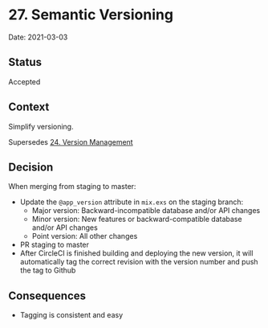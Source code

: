 # 27. Semantic Versioning

Date: 2021-03-03

## Status

Accepted

## Context

Simplify versioning.

Supersedes [24. Version Management](0024-version-management.md)

## Decision

When merging from staging to master:

- Update the `@app_version` attribute in `mix.exs` on the staging branch:
  - Major version: Backward-incompatible database and/or API changes
  - Minor version: New features or backward-compatible database and/or API changes
  - Point version: All other changes
- PR staging to master
- After CircleCI is finished building and deploying the new version, it will
  automatically tag the correct revision with the version number and push
  the tag to Github

## Consequences

- Tagging is consistent and easy
